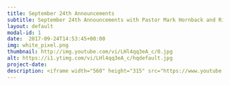 ```yaml
---
title: September 24th Announcements
subtitle: September 24th Announcements with Pastor Mark Hornback and Richie Runnells
layout: default
modal-id: 1 
date:  2017-09-24T14:53:45+00:00
img: white_pixel.png
thumbnail: http://img.youtube.com/vi/LHl4qq3eA_c/0.jpg
alt: https://i1.ytimg.com/vi/LHl4qq3eA_c/hqdefault.jpg
project-date: 
description: <iframe width="560" height="315" src="https://www.youtube.com/embed/LHl4qq3eA_c" frameborder="0" allowfullscreen></iframe> 
---
```

